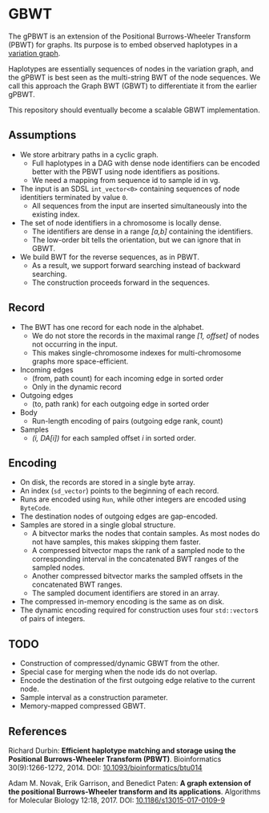# GBWT

The gPBWT is an extension of the Positional Burrows-Wheeler Transform (PBWT) for graphs. Its purpose is to embed observed haplotypes in a [variation graph](https://github.com/vgteam/vg).

Haplotypes are essentially sequences of nodes in the variation graph, and the gPBWT is best seen as the multi-string BWT of the node sequences. We call this approach the Graph BWT (GBWT) to differentiate it from the earlier gPBWT.

This repository should eventually become a scalable GBWT implementation.

## Assumptions

* We store arbitrary paths in a cyclic graph.
  * Full haplotypes in a DAG with dense node identifiers can be encoded better with the PBWT using node identifiers as positions.
  * We need a mapping from sequence id to sample id in vg.
* The input is an SDSL `int_vector<0>` containing sequences of node identitiers terminated by value `0`.
  * All sequences from the input are inserted simultaneously into the existing index.
* The set of node identifiers in a chromosome is locally dense.
  * The identifiers are dense in a range *[a,b]* containing the identifiers.
  * The low-order bit tells the orientation, but we can ignore that in GBWT.
* We build BWT for the reverse sequences, as in PBWT.
  * As a result, we support forward searching instead of backward searching.
  * The construction proceeds forward in the sequences.

## Record

* The BWT has one record for each node in the alphabet.
  * We do not store the records in the maximal range *[1, offset]* of nodes not occurring in the input.
  * This makes single-chromosome indexes for multi-chromosome graphs more space-efficient.
* Incoming edges
  * (from, path count) for each incoming edge in sorted order
  * Only in the dynamic record
* Outgoing edges
  * (to, path rank) for each outgoing edge in sorted order
* Body
  * Run-length encoding of pairs (outgoing edge rank, count)
* Samples
  * *(i, DA[i])* for each sampled offset *i* in sorted order.

## Encoding

* On disk, the records are stored in a single byte array.
* An index (`sd_vector`) points to the beginning of each record.
* Runs are encoded using `Run`, while other integers are encoded using `ByteCode`.
* The destination nodes of outgoing edges are gap-encoded.
* Samples are stored in a single global structure.
  * A bitvector marks the nodes that contain samples. As most nodes do not have samples, this makes skipping them faster.
  * A compressed bitvector maps the rank of a sampled node to the corresponding interval in the concatenated BWT ranges of the sampled nodes.
  * Another compressed bitvector marks the sampled offsets in the concatenated BWT ranges.
  * The sampled document identifiers are stored in an array.
* The compressed in-memory encoding is the same as on disk.
* The dynamic encoding required for construction uses four `std::vector`s of pairs of integers.

## TODO

* Construction of compressed/dynamic GBWT from the other.
* Special case for merging when the node ids do not overlap.
* Encode the destination of the first outgoing edge relative to the current node.
* Sample interval as a construction parameter.
* Memory-mapped compressed GBWT.

## References

Richard Durbin: **Efficient haplotype matching and storage using the Positional Burrows-Wheeler Transform (PBWT)**.
Bioinformatics 30(9):1266-1272, 2014.
DOI: [10.1093/bioinformatics/btu014](https://doi.org/10.1093/bioinformatics/btu014)

Adam M. Novak, Erik Garrison, and Benedict Paten: **A graph extension of the positional Burrows-Wheeler transform and its applications**.
Algorithms for Molecular Biology 12:18, 2017.
DOI: [10.1186/s13015-017-0109-9](https://doi.org/10.1186/s13015-017-0109-9)
